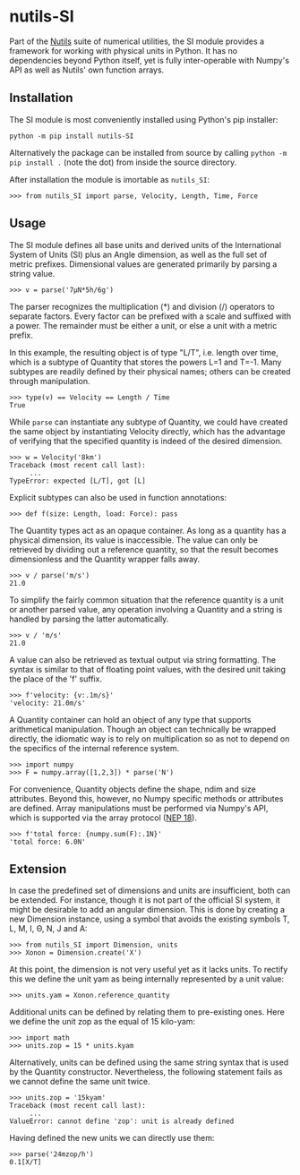 # nutils-SI

Part of the [Nutils](http://www.nutils.org) suite of numerical utilities, the
SI module provides a framework for working with physical units in Python. It
has no dependencies beyond Python itself, yet is fully inter-operable with
Numpy's API as well as Nutils' own function arrays.


## Installation

The SI module is most conveniently installed using Python's pip installer:

    python -m pip install nutils-SI

Alternatively the package can be installed from source by calling `python -m
pip install .` (note the dot) from inside the source directory.

After installation the module is imortable as `nutils_SI`:

    >>> from nutils_SI import parse, Velocity, Length, Time, Force


## Usage

The SI module defines all base units and derived units of the International
System of Units (SI) plus an Angle dimension, as well as the full set of metric
prefixes. Dimensional values are generated primarily by parsing a string value.

    >>> v = parse('7μN*5h/6g')

The parser recognizes the multiplication (\*) and division (/) operators to
separate factors. Every factor can be prefixed with a scale and suffixed with a
power. The remainder must be either a unit, or else a unit with a metric
prefix.

In this example, the resulting object is of type "L/T", i.e. length over time,
which is a subtype of Quantity that stores the powers L=1 and T=-1. Many
subtypes are readily defined by their physical names; others can be created
through manipulation.

    >>> type(v) == Velocity == Length / Time
    True

While `parse` can instantiate any subtype of Quantity, we could have created
the same object by instantiating Velocity directly, which has the advantage of
verifying that the specified quantity is indeed of the desired dimension.

    >>> w = Velocity('8km')
    Traceback (most recent call last):
         ...
    TypeError: expected [L/T], got [L]

Explicit subtypes can also be used in function annotations:

    >>> def f(size: Length, load: Force): pass

The Quantity types act as an opaque container. As long as a quantity has a
physical dimension, its value is inaccessible. The value can only be retrieved
by dividing out a reference quantity, so that the result becomes dimensionless
and the Quantity wrapper falls away.

    >>> v / parse('m/s')
    21.0

To simplify the fairly common situation that the reference quantity is a unit
or another parsed value, any operation involving a Quantity and a string is
handled by parsing the latter automatically.

    >>> v / 'm/s'
    21.0

A value can also be retrieved as textual output via string formatting. The
syntax is similar to that of floating point values, with the desired unit
taking the place of the 'f' suffix.

    >>> f'velocity: {v:.1m/s}'
    'velocity: 21.0m/s'

A Quantity container can hold an object of any type that supports arithmetical
manipulation. Though an object can technically be wrapped directly, the
idiomatic way is to rely on multiplication so as not to depend on the specifics
of the internal reference system.

    >>> import numpy
    >>> F = numpy.array([1,2,3]) * parse('N')

For convenience, Quantity objects define the shape, ndim and size attributes.
Beyond this, however, no Numpy specific methods or attributes are defined.
Array manipulations must be performed via Numpy's API, which is supported via
the array protocol ([NEP
18](https://numpy.org/neps/nep-0018-array-function-protocol.html)).

    >>> f'total force: {numpy.sum(F):.1N}'
    'total force: 6.0N'


## Extension

In case the predefined set of dimensions and units are insufficient, both can
be extended. For instance, though it is not part of the official SI system, it
might be desirable to add an angular dimension. This is done by creating a new
Dimension instance, using a symbol that avoids the existing symbols T, L, M, I,
Θ, N, J and A:

    >>> from nutils_SI import Dimension, units
    >>> Xonon = Dimension.create('X')

At this point, the dimension is not very useful yet as it lacks units. To
rectify this we define the unit yam as being internally represented by a unit
value:

    >>> units.yam = Xonon.reference_quantity

Additional units can be defined by relating them to pre-existing ones. Here we
define the unit zop as the equal of 15 kilo-yam:

    >>> import math
    >>> units.zop = 15 * units.kyam

Alternatively, units can be defined using the same string syntax that is used
by the Quantity constructor. Nevertheless, the following statement fails as we
cannot define the same unit twice.

    >>> units.zop = '15kyam'
    Traceback (most recent call last):
         ...
    ValueError: cannot define 'zop': unit is already defined

Having defined the new units we can directly use them:

    >>> parse('24mzop/h')
    0.1[X/T]
